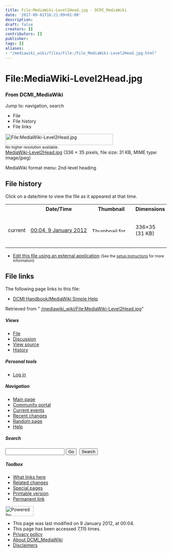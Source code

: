 ```yaml
---
title: File:MediaWiki-Level2Head.jpg - DCMI_MediaWiki
date: '2017-09-01T16:21:09+01:00'
description: 
draft: false
creators: []
contributors: []
publisher: 
tags: []
aliases:
- "/mediawiki_wiki/files/File:/File_MediaWiki-Level2Head.jpg.html"
---
```


<a id="top"></a>
# File:MediaWiki-Level2Head.jpg

### From DCMI\_MediaWiki

Jump to: navigation, search
<!-- start content -->
- File
- File history
- File links

 [<img alt="File:MediaWiki-Level2Head.jpg" src="/images/d/dd/MediaWiki-Level2Head.jpg" width="336" height="35">](/mediawiki_wiki/files/MediaWiki-Level2Head.jpg)  
<small>No higher resolution available.</small>  
 [MediaWiki-Level2Head.jpg](/images/d/dd/MediaWiki-Level2Head.jpg)‎ (336 × 35 pixels, file size: 31 KB, MIME type: image/jpeg)

MediaWiki format menu: 2nd-level heading

<!-- 
NewPP limit report
Preprocessor node count: 1/1000000
Post-expand include size: 0/2097152 bytes
Template argument size: 0/2097152 bytes
Expensive parser function count: 0/100
-->
## File history

Click on a date/time to view the file as it appeared at that time.

<table class="wikitable filehistory">
  <tr>
    <td></td>
    <th>Date/Time</th>
    <th>Thumbnail</th>
    <th>Dimensions</th>
    <th>User</th>
    <th>Comment</th>
  </tr>
  <tr>
    <td>current</td>
    <td class="filehistory-selected" style="white-space: nowrap;"><a href="/mediawiki_wiki/files/MediaWiki-Level2Head.jpg">00:04, 9 January 2012</a></td>
    <td><a href="/images/d/dd/MediaWiki-Level2Head.jpg"><img alt="Thumbnail for version as of 00:04, 9 January 2012" src="/images/d/dd/MediaWiki-Level2Head.jpg" width="120" height="13"></a></td>
    <td>336×35 <span style="white-space: nowrap;">(31 KB)</span>
    </td>
    <td>
      <a href="/index.php?title=User:StuartSutton&amp;action=edit&amp;redlink=1" class="new mw-userlink" title="User:StuartSutton (page does not exist)">StuartSutton</a> <span style="white-space: nowrap;"> <span class="mw-usertoollinks">(<a href="/index.php?title=User_talk:StuartSutton&amp;action=edit&amp;redlink=1" class="new" title="User talk:StuartSutton (page does not exist)">Talk</a> | <a href="/index.php/Special:Contributions/StuartSutton" title="Special:Contributions/StuartSutton">contribs</a>)</span></span>
    </td>
    <td> <span class="comment">(MediaWiki format menu: 2nd-level heading)</span>
    </td>
  </tr>
</table>

  

- [Edit this file using an external application](/index.php?title=File:MediaWiki-Level2Head.jpg&action=edit&externaledit=true&mode=file "File:MediaWiki-Level2Head.jpg") <small>(See the <a href="http://www.mediawiki.org/wiki/Manual:External_editors" class="external text" rel="nofollow">setup instructions</a> for more information)</small>

## File links

The following page links to this file:

- [DCMI Handbook/MediaWiki Simple Help](/index.php/DCMI_Handbook/MediaWiki_Simple_Help "DCMI Handbook/MediaWiki Simple Help")

Retrieved from " [/mediawiki_wiki/File:MediaWiki-Level2Head.jpg](/mediawiki_wiki/files/File:/File:MediaWiki-Level2Head.jpg.html)"

<!-- end content -->

##### Views

- [File](/mediawiki_wiki/files/File:/File:MediaWiki-Level2Head.jpg.html)
- [Discussion](/index.php?title=File_talk:MediaWiki-Level2Head.jpg&action=edit&redlink=1 "Discussion about the content page [t]")
- [View source](/index.php?title=File:MediaWiki-Level2Head.jpg&action=edit "This page is protected.
You can view its source [e]")
- [History](/index.php?title=File:MediaWiki-Level2Head.jpg&action=history "Past revisions of this page [h]")

##### Personal tools

- [Log in](/index.php?title=Special:UserLogin&returnto=File:MediaWiki-Level2Head.jpg "You are encouraged to log in; however, it is not mandatory [o]")

<script type="text/javascript"> if (window.isMSIE55) fixalpha(); </script>

##### Navigation

- [Main page](/index.php/Main_Page "Visit the main page [z]")
- [Community portal](/index.php/DCMI_MediaWiki:Community_portal "About the project, what you can do, where to find things")
- [Current events](/index.php/DCMI_MediaWiki:Current_events "Find background information on current events")
- [Recent changes](/index.php/Special:RecentChanges "The list of recent changes in the wiki [r]")
- [Random page](/index.php/Special:Random "Load a random page [x]")
- [Help](/index.php/Help:Contents "The place to find out")

##### <label for="searchInput">Search</label>

<form action="/index.php" id="searchform">
				<input type="hidden" name="title" value="Special:Search">
				<input id="searchInput" title="Search DCMI_MediaWiki" accesskey="f" type="search" name="search">
				<input type="submit" name="go" class="searchButton" id="searchGoButton" value="Go" title="Go to a page with this exact name if exists"> 
				<input type="submit" name="fulltext" class="searchButton" id="mw-searchButton" value="Search" title="Search the pages for this text">
			</form>

##### Toolbox

- [What links here](/index.php/Special:WhatLinksHere/File:MediaWiki-Level2Head.jpg "List of all wiki pages that link here [j]")
- [Related changes](/index.php/Special:RecentChangesLinked/File:MediaWiki-Level2Head.jpg "Recent changes in pages linked from this page [k]")
- [Special pages](/index.php/Special:SpecialPages "List of all special pages [q]")
- [Printable version](/index.php?title=File:MediaWiki-Level2Head.jpg&printable=yes "Printable version of this page [p]")
- [Permanent link](/index.php?title=File:MediaWiki-Level2Head.jpg&oldid=2172 "Permanent link to this revision of the page")

<!-- end of the left (by default at least) column -->

 [<img src="/skins/common/images/poweredby_mediawiki_88x31.png" height="31" width="88" alt="Powered by MediaWiki">](http://www.mediawiki.org/)

- This page was last modified on 9 January 2012, at 00:04.
- This page has been accessed 7,115 times.
- [Privacy policy](/index.php/DCMI_MediaWiki:Privacy_policy "DCMI MediaWiki:Privacy policy")
- [About DCMI\_MediaWiki](/index.php/DCMI_MediaWiki:About "DCMI MediaWiki:About")
- [Disclaimers](/index.php/DCMI_MediaWiki:General_disclaimer "DCMI MediaWiki:General disclaimer")

<script>if (window.runOnloadHook) runOnloadHook();</script><!-- Served in 0.487 secs. -->
